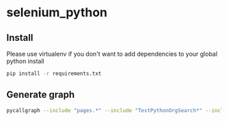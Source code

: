 # selenium_python

## Install

Please use virtualenv if you don't want to add dependencies to your global python install

```bash
pip install -r requirements.txt
```

## Generate graph

```bash
pycallgraph --include "pages.*" --include "TestPythonOrgSearch*" --include "elements.*" --include "selenium*" graphviz -- ./test_python_search.py
```
